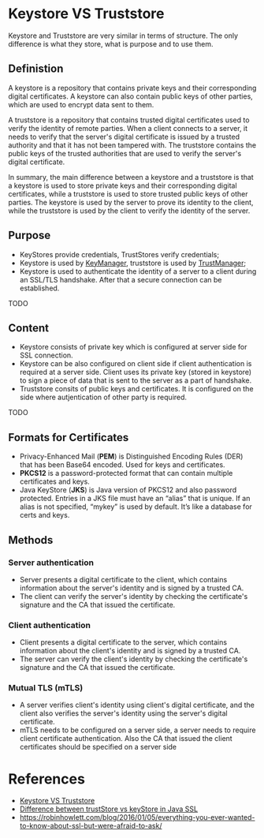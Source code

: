 # Keystore VS Truststore

Keystore and Truststore are very similar in terms of structure. The only difference is what they store, what is purpose and to use them.

## Definistion
A keystore is a repository that contains private keys and their corresponding digital certificates. A keystore can also contain public keys of other parties, which are used to encrypt data sent to them.

A truststore is a repository that contains trusted digital certificates used to verify the identity of remote parties. When a client connects to a server, it needs to verify that the server's digital certificate is issued by a trusted authority and that it has not been tampered with. The truststore contains the public keys of the trusted authorities that are used to verify the server's digital certificate.

In summary, the main difference between a keystore and a truststore is that a keystore is used to store private keys and their corresponding digital certificates, while a truststore is used to store trusted public keys of other parties. The keystore is used by the server to prove its identity to the client, while the truststore is used by the client to verify the identity of the server.

## Purpose
* KeyStores provide credentials, TrustStores verify credentials;
* Keystore is used by [KeyManager](https://docs.oracle.com/en/java/javase/11/docs/api/java.base/javax/net/ssl/KeyManager.html), truststore is used by [TrustManager](https://docs.oracle.com/en/java/javase/11/docs/api/java.base/javax/net/ssl/TrustManager.html);
* Keystore is used to authenticate the identity of a server to a client during an SSL/TLS handshake. After that a secure connection can be established.

TODO

## Content
* Keystore consists of private key which is configured at server side for SSL connection.  
* Keystore can be also configured on client side if client authentication is required at a server side. Client uses its private key (stored in keystore) to sign a piece of data that is sent to the server as a part of handshake. 
* Truststore consits of public keys and certificates. It is configured on the side where autjentication of other party is required.

TODO
## Formats for Certificates
* Privacy-Enhanced Mail (**PEM**) is Distinguished Encoding Rules (DER) that has been Base64 encoded. Used for keys and certificates.
* **PKCS12** is a password-protected format that can contain multiple certificates and keys.
* Java KeyStore (**JKS**) is Java version of PKCS12 and also password protected. Entries in a JKS file must have an “alias” that is unique. If an alias is not specified, “mykey” is used by default. It’s like a database for certs and keys.




## Methods
### Server authentication
* Server presents a digital certificate to the client, which contains information about the server's identity and is signed by a trusted CA. 
* The client can verify the server's identity by checking the certificate's signature and the CA that issued the certificate.


### Client authentication
* Client presents a digital certificate to the server, which contains information about the client's identity and is signed by a trusted CA. 
* The server can verify the client's identity by checking the certificate's signature and the CA that issued the certificate.


### Mutual TLS (mTLS)
* A server verifies client's identity using client's digital certificate, and the client also verifies the server's identity using the server's digital certificate.
* mTLS needs to be configured on a server side, a server needs to require client certificate authentication. Also the CA that issued the client certificates should be specified on a server side

# References
* [Keystore VS Truststore ](https://www.youtube.com/watch?v=Ur9LlNOYnRg)
* [Difference between trustStore vs keyStore in Java SSL](https://www.java67.com/2012/12/difference-between-truststore-vs.html)
* https://robinhowlett.com/blog/2016/01/05/everything-you-ever-wanted-to-know-about-ssl-but-were-afraid-to-ask/
